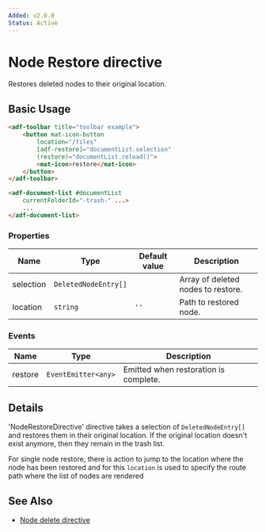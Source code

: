 ```yaml
---
Added: v2.0.0
Status: Active
---
```

# Node Restore directive

Restores deleted nodes to their original location.

## Basic Usage

```html
<adf-toolbar title="toolbar example">
    <button mat-icon-button
        location="/files"
        [adf-restore]="documentList.selection"
        (restore)="documentList.reload()">
        <mat-icon>restore</mat-icon>
    </button>
</adf-toolbar>

<adf-document-list #documentList
    currentFolderId="-trash-" ...>
    ...
</adf-document-list>
```

### Properties

| Name | Type | Default value | Description |
| ---- | ---- | ------------- | ----------- |
| selection | `DeletedNodeEntry[]` |  | Array of deleted nodes to restore.  |
| location | `string` | `''` | Path to restored node.  |

### Events

| Name | Type | Description |
| ---- | ---- | ----------- |
| restore | `EventEmitter<any>` | Emitted when restoration is complete.  |

## Details

'NodeRestoreDirective' directive takes a selection of `DeletedNodeEntry[]` and restores them in their original location.
If the original location doesn't exist anymore, then they remain in the trash list.

For single node restore, there is action to jump to the location where the node has been restored and for this `location` is used to specify the route path where the list of nodes are rendered

## See Also

-   [Node delete directive](node-delete.directive.md)
